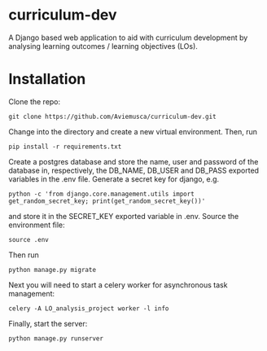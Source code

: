 # curriculum-dev
A Django based web application to aid with curriculum development by analysing learning outcomes / learning objectives (LOs).

# Installation
Clone the repo:
```
git clone https://github.com/Aviemusca/curriculum-dev.git 
```
Change into the directory and create a new virtual environment.
Then, run
```
pip install -r requirements.txt
```
Create a postgres database and store the name, user and password of the database in, respectively, the DB_NAME, DB_USER and DB_PASS exported variables in the .env file.
Generate a secret key for django, e.g.
```
python -c 'from django.core.management.utils import get_random_secret_key; print(get_random_secret_key())'
```
and store it in the SECRET_KEY exported variable in .env.
Source the environment file:
```
source .env
```
Then run 
```
python manage.py migrate
```
Next you will need to start a celery worker for asynchronous task management:
```
celery -A LO_analysis_project worker -l info
```
Finally, start the server:
```
python manage.py runserver
```
